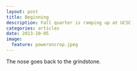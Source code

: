 ```yaml
---
layout: post
title: Beginning
description: Fall quarter is ramping up at UCSC
categories: articles
date: 2013-10-05
image:
  feature: poweroncrop.jpeg
---
```


The nose goes back to the grindstone.

